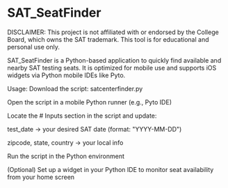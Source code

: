 # SAT_SeatFinder

DISCLAIMER:
This project is not affiliated with or endorsed by the College Board, which owns the SAT trademark. This tool is for educational and personal use only.

SAT_SeatFinder is a Python-based application to quickly find available and nearby SAT testing seats. It is optimized for mobile use and supports iOS widgets via Python mobile IDEs like Pyto.

Usage:
Download the script: satcenterfinder.py

Open the script in a mobile Python runner (e.g., Pyto IDE)

Locate the # Inputs section in the script and update:

test_date → your desired SAT date (format: "YYYY-MM-DD")

zipcode, state, country → your local info

Run the script in the Python environment

(Optional) Set up a widget in your Python IDE to monitor seat availability from your home screen
